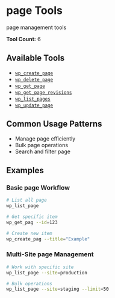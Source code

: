 # page Tools

page management tools

**Tool Count:** 6

## Available Tools

- [`wp_create_page`](./tools/wp_create_page.md)
- [`wp_delete_page`](./tools/wp_delete_page.md)
- [`wp_get_page`](./tools/wp_get_page.md)
- [`wp_get_page_revisions`](./tools/wp_get_page_revisions.md)
- [`wp_list_pages`](./tools/wp_list_pages.md)
- [`wp_update_page`](./tools/wp_update_page.md)

## Common Usage Patterns

- Manage page efficiently
- Bulk page operations
- Search and filter page

## Examples

### Basic page Workflow

```bash
# List all page
wp_list_page

# Get specific item
wp_get_pag --id=123

# Create new item
wp_create_pag --title="Example"
```

### Multi-Site page Management

```bash
# Work with specific site
wp_list_page --site=production

# Bulk operations
wp_list_page --site=staging --limit=50
```
